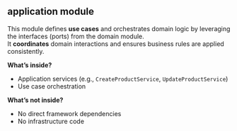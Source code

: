 ## application module

This module defines **use cases** and orchestrates domain logic by leveraging the interfaces (ports) from the domain module.  
It **coordinates** domain interactions and ensures business rules are applied consistently.

**What’s inside?**
- Application services (e.g., `CreateProductService`, `UpdateProductService`)
- Use case orchestration

 **What’s not inside?**
- No direct framework dependencies
- No infrastructure code
